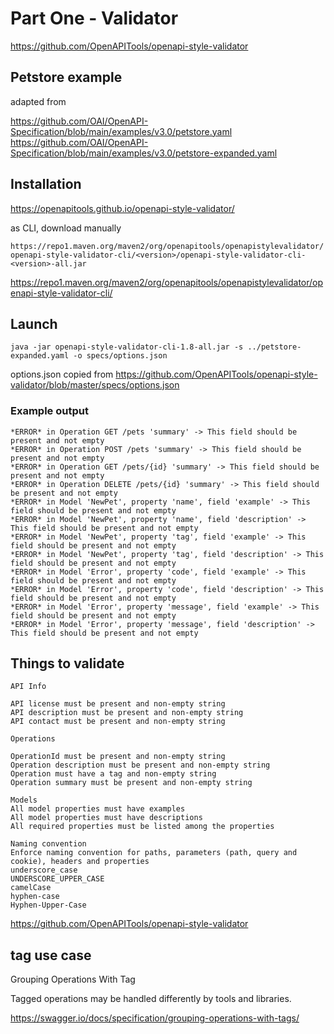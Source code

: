 # Part One - Validator

https://github.com/OpenAPITools/openapi-style-validator

## Petstore example

adapted from 

https://github.com/OAI/OpenAPI-Specification/blob/main/examples/v3.0/petstore.yaml
https://github.com/OAI/OpenAPI-Specification/blob/main/examples/v3.0/petstore-expanded.yaml


## Installation

https://openapitools.github.io/openapi-style-validator/

as CLI, download manually

```https://repo1.maven.org/maven2/org/openapitools/openapistylevalidator/openapi-style-validator-cli/<version>/openapi-style-validator-cli-<version>-all.jar```

https://repo1.maven.org/maven2/org/openapitools/openapistylevalidator/openapi-style-validator-cli/

## Launch

    java -jar openapi-style-validator-cli-1.8-all.jar -s ../petstore-expanded.yaml -o specs/options.json


options.json copied from https://github.com/OpenAPITools/openapi-style-validator/blob/master/specs/options.json

### Example output

    *ERROR* in Operation GET /pets 'summary' -> This field should be present and not empty
    *ERROR* in Operation POST /pets 'summary' -> This field should be present and not empty
    *ERROR* in Operation GET /pets/{id} 'summary' -> This field should be present and not empty
    *ERROR* in Operation DELETE /pets/{id} 'summary' -> This field should be present and not empty
    *ERROR* in Model 'NewPet', property 'name', field 'example' -> This field should be present and not empty
    *ERROR* in Model 'NewPet', property 'name', field 'description' -> This field should be present and not empty
    *ERROR* in Model 'NewPet', property 'tag', field 'example' -> This field should be present and not empty
    *ERROR* in Model 'NewPet', property 'tag', field 'description' -> This field should be present and not empty
    *ERROR* in Model 'Error', property 'code', field 'example' -> This field should be present and not empty
    *ERROR* in Model 'Error', property 'code', field 'description' -> This field should be present and not empty
    *ERROR* in Model 'Error', property 'message', field 'example' -> This field should be present and not empty
    *ERROR* in Model 'Error', property 'message', field 'description' -> This field should be present and not empty

## Things to validate

    API Info
    
    API license must be present and non-empty string
    API description must be present and non-empty string
    API contact must be present and non-empty string

    Operations
    
    OperationId must be present and non-empty string
    Operation description must be present and non-empty string
    Operation must have a tag and non-empty string
    Operation summary must be present and non-empty string

    Models
    All model properties must have examples
    All model properties must have descriptions
    All required properties must be listed among the properties

    Naming convention
    Enforce naming convention for paths, parameters (path, query and cookie), headers and properties
    underscore_case
    UNDERSCORE_UPPER_CASE
    camelCase
    hyphen-case
    Hyphen-Upper-Case

https://github.com/OpenAPITools/openapi-style-validator


## tag use case

Grouping Operations With Tag

Tagged operations may be handled differently by tools and libraries. 

https://swagger.io/docs/specification/grouping-operations-with-tags/